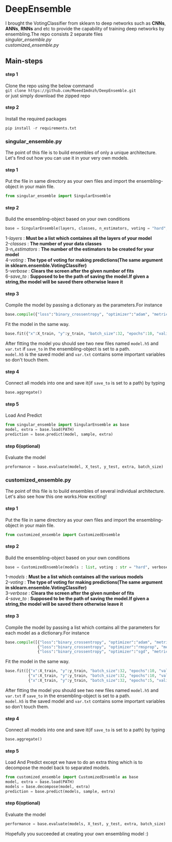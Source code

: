 # DeepEnsemble
I brought the VotingClassifier from sklearn to deep networks such as **CNNs**, **ANNs**, **RNNs** and etc to provide the capability of training deep networks by ensembling.The
repo consists 2 separate files <br /> *singular_ensemble.py* <br /> *customized_ensemble.py* <br />
## Main-steps
#### step 1
Clone the repo using the below command<br />
`git clone https://github.com/Moeed1mdnzh/DeepEnsemble.git`<br />
or just simply download the zipped repo
#### step 2
Install the required packages
```python
pip install -r requirements.txt 
``` 
### singular_ensemble.py
The point of this file is to build ensembles of only a unique architecture.<br />
Let's find out how you can use it in your very own models.
#### step 1
Put the file in same directory as your own files and import the ensembling-object in your main file.
```python
from singular_ensemble import SingularEnsemble
``` 
#### step 2
Build the ensembling-object based on your own conditions
```python
base = SingularEnsemble(layers, classes, n_estimators, voting = "hard", verbose = 2, save_to = False)
``` 
1-*layers* : **Must be a list which containes all the layers of your model**<br />
2-*classes* : **The number of your data classes**<br />
3-*n_estimators* : **The number of the estimators to be created for your model**<br />
4-*voting* : **The type of voting for making predictions(The same argument in sklearn.ensemble.VotingClassifer)**<br />
5-*verbose* : **Clears the screen after the given number of fits**<br />
6-*save_to* : **Supposed to be the path of saving the model.If given a string,the model will be saved there otherwise leave it**<br />
#### step 3
Compile the model by passing a dictionary as the parameters.For instance
```python
base.compile({"loss":"binary_crossentropy", "optimizer":"adam", "metrics":["accuracy"]})
``` 
Fit the model in the same way.
```python
base.fit({"x":X_train, "y":y_train, "batch_size":32, "epochs":10, "validation_data":(X_test, y_test)})
``` 
After fitting the model you should see two new files named `model.h5` and `var.txt` if `save_to` in the ensembling-object is set to a path.<br />
`model.h5` is the saved model and `var.txt` contains some important variables so don't touch them.
#### step 4
Connect all models into one and save it(if `save_to` is set to a path) by typing
```python
base.aggregate()
``` 
#### step 5
Load And Predict
```python
from singular_ensemble import SingularEnsemble as base
model, extra = base.load(PATH)
prediction = base.predict(model, sample, extra)
```
#### step 6(optional)
Evaluate the model
```python
preformance = base.evaluate(model, X_test, y_test, extra, batch_size)
```
### customized_ensemble.py
The point of this file is to build ensembles of several individual architecture.<br />
Let's also see how this one works.How exciting!
#### step 1
Put the file in same directory as your own files and import the ensembling-object in your main file.
```python
from customized_ensemble import CustomizedEnsemble
``` 
#### step 2
Build the ensembling-object based on your own conditions
```python
base = CustomizedEnsemble(models : list, voting : str = "hard", verbose : int = 2, save_to = False)
``` 
1-*models* : **Must be a list which containes all the various models**<br />
2-*voting* : **The type of voting for making predictions(The same argument in sklearn.ensemble.VotingClassifer)**<br />
3-*verbose* : **Cleara the screen after the given number of fits**<br />
4-*save_to* : **Supposed to be the path of saving the model.If given a string,the model will be saved there otherwise leave it**<br />

#### step 3
Compile the model by passing a list which contains all the parameters for each model as a dictionary.For instance
```python
base.compile([{"loss":"binary_crossentropy", "optimizer":"adam", "metrics":["accuracy"]},
              {"loss":"binary_crossentropy", "optimizer":"rmsprop", "metrics":["accuracy"]},
              {"loss":"binary_crossentropy", "optimizer":"sgd", "metrics":["accuracy"]}])
``` 
Fit the model in the same way.
```python
base.fit([{"x":X_train, "y":y_train, "batch_size":32, "epochs":10, "validation_data":(X_test, y_test)},
          {"x":X_train, "y":y_train, "batch_size":32, "epochs":10, "validation_data":(X_test, y_test)},
          {"x":X_train, "y":y_train, "batch_size":32, "epochs":5, "validation_data":(X_test, y_test)}])
``` 
After fitting the model you should see two new files named `model.h5` and `var.txt` if `save_to` in the ensembling-object is set to a path.<br />
`model.h5` is the saved model and `var.txt` contains some important variables so don't touch them.
#### step 4
Connect all models into one and save it(if `save_to` is set to a path) by typing
```python
base.aggregate()
``` 
#### step 5
Load And Predict except we have to do an extra thing which is to decompose the model back to separated models.
```python
from customized_ensemble import CustomizedEnsemble as base
model, extra = base.load(PATH)
models = base.decompose(model, extra)
prediction = base.predict(models, sample, extra)
```
#### step 6(optional)
Evaluate the model
```python
performance = base.evaluate(models, X_test, y_test, extra, batch_size)
```
Hopefully you succeeded at creating your own ensembling model :)
